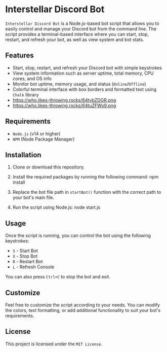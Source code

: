 # Interstellar Discord Bot

`Interstellar Discord Bot` is a Node.js-based bot script that allows you to easily control and manage your Discord bot from the command line. The script provides a terminal-based interface where you can start, stop, restart, and refresh your bot, as well as view system and bot stats.

## Features

- Start, stop, restart, and refresh your Discord bot with simple keystrokes
- View system information such as server uptime, total memory, CPU cores, and OS info
- Monitor bot uptime, memory usage, and status (`Online`/`Offline`)
- Colorful terminal interface with box borders and formatted text using `Chalk` library
- https://who.likes-throwing.rocks/64tvbZDGR.png
- https://who.likes-throwing.rocks/64tuZFWo9.png

## Requirements

- `Node.js` (v14 or higher)
- `NPM` (Node Package Manager)

## Installation

1. Clone or download this repository.
2. Install the required packages by running the following command: npm install


3. Replace the bot file path in `startBot()` function with the correct path to your bot's main file.
4. Run the script using Node.js: node start.js


## Usage

Once the script is running, you can control the bot using the following keystrokes:

- `S` - Start Bot
- `X` - Stop Bot
- `R` - Restart Bot
- `L` - Refresh Console

You can also press `Ctrl+C` to stop the bot and exit.

## Customize

Feel free to customize the script according to your needs. You can modify the colors, text formatting, or add additional functionality to suit your bot's requirements.

## License

This project is licensed under the `MIT License`.
